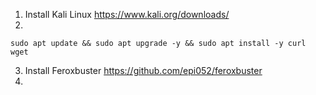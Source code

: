 1. Install Kali Linux https://www.kali.org/downloads/
2. 
```
sudo apt update && sudo apt upgrade -y && sudo apt install -y curl wget
```
3. Install Feroxbuster https://github.com/epi052/feroxbuster
4. 
